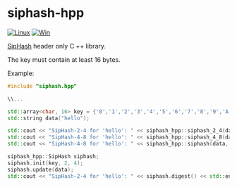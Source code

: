 # siphash-hpp

[![Linux](https://github.com/NewYaroslav/siphash-hpp/actions/workflows/CI-Linux.yml/badge.svg)](https://github.com/NewYaroslav/siphash-hpp/actions/workflows/CI-Linux.yml)
[![Win](https://github.com/NewYaroslav/siphash-hpp/actions/workflows/CI-Win.yml/badge.svg)](https://github.com/NewYaroslav/siphash-hpp/actions/workflows/CI-Win.yml)

[SipHash](https://en.wikipedia.org/wiki/SipHash) header only C ++ library.

The key must contain at least 16 bytes.

Example:

```cpp
#include "siphash.hpp"

\\...

std::array<char, 16> key = {'0','1','2','3','4','5','6','7','8','9','A','B','C','D','E','F'};
std::string data("hello");

std::cout << "SipHash-2-4 for 'hello': " << siphash_hpp::siphash_2_4(data, key) << std::endl;
std::cout << "SipHash-4-8 for 'hello': " << siphash_hpp::siphash_4_8(data, key) << std::endl;
std::cout << "SipHash-4-8 for 'hello': " << siphash_hpp::siphash(data, key, 4, 8) << std::endl;

siphash_hpp::SipHash siphash;
siphash.init(key, 2, 4);
siphash.update(data);
std::cout << "SipHash-2-4 for 'hello': " << siphash.digest() << std::endl;
```






